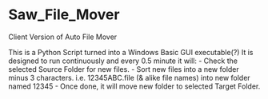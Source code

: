 # Saw_File_Mover

Client Version of Auto File Mover

This is a Python Script turned into a Windows Basic GUI executable(?)
It is designed to run continuously and every 0.5 minute it will:
    - Check the selected Source Folder for new files.
    - Sort new files into a new folder minus 3 characters.
        i.e. 12345ABC.file (& alike file names) into new folder named 12345
    - Once done, it will move new folder to selected Target Folder. 
